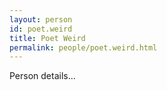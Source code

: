 ```yaml
---
layout: person
id: poet.weird
title: Poet Weird
permalink: people/poet.weird.html
---
```


Person details...